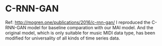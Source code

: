 # C-RNN-GAN
Ref: http://mogren.one/publications/2016/c-rnn-gan/
I reproduced the C-RNN-GAN model for baseline comparation with our MAI model. 
And the original model, which is only suitable for music MIDI data type, has been modified for universality of all kinds of time series data.
